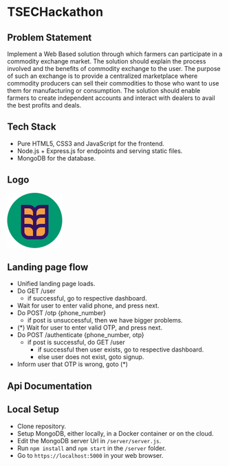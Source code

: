 # TSECHackathon

## Problem Statement
Implement a Web Based solution through which farmers can participate in a commodity exchange market. The solution should explain the process involved and the benefits of commodity exchange to the user.
The purpose of such an exchange is to provide a centralized marketplace where commodity producers can sell their commodities to those who want to use them for manufacturing or consumption.
The solution should enable farmers to create independent accounts and interact with dealers to avail the best profits and deals.

## Tech Stack
- Pure HTML5, CSS3 and JavaScript for the frontend.
- Node.js + Express.js for endpoints and serving static files.
- MongoDB for the database.

## Logo
<img src = "frontend/logo.svg" alt = "Logo of a bushel of wheat, in a green circle" width = "128" height = "128" />

## Landing page flow
- Unified landing page loads.
- Do GET /user
	- if successful, go to respective dashboard.
- Wait for user to enter valid phone, and press next.
- Do POST /otp {phone_number}
	- if post is unsuccessful, then we have bigger problems.
- (*) Wait for user to enter valid OTP, and press next.
- Do POST /authenticate {phone_number, otp}
	- if post is successful, do GET /user
		- if successful then user exists, go to respective dashboard.
		- else user does not exist, goto signup.
- Inform user that OTP is wrong, goto (*)

## Api Documentation


## Local Setup
- Clone repository.
- Setup MongoDB, either locally, in a Docker container or on the cloud.
- Edit the MongoDB server Url in `/server/server.js`.
- Run `npm install` and `npm start` in the `/server` folder.
- Go to `https://localhost:5000` in your web browser.